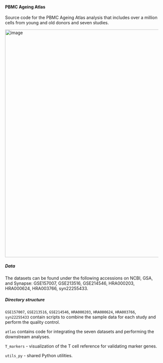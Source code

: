 #### PBMC Ageing Atlas

Source code for the PBMC Ageing Atlas analysis that includes over a million cells from young and old donors and seven studies.

<img width="750" alt="image" src="https://github.com/f6v/PBMC_ageing_atlas/assets/13019221/55eb7ce5-1772-4b24-8bf7-56e3e977d10a">


##### Data

The datasets can be found under the following accessions on NCBI, GSA, and Synapse: GSE157007, GSE213516, GSE214546, HRA000203, HRA000624, HRA003766, syn22255433.

##### Directory structure

`GSE157007`, `GSE213516`, `GSE214546`, `HRA000203`, `HRA000624`, `HRA003766`, `syn22255433` contain scripts to combine the sample data for each study and perform the quality control.

`atlas` contains code for integrating the seven datasets and performing the downstream analyses.

`T_markers` - visualization of the T cell reference for validating marker genes.

`utils_py` - shared Python utilities.
